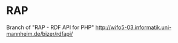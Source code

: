 RAP
===

Branch of "RAP - RDF API for PHP" http://wifo5-03.informatik.uni-mannheim.de/bizer/rdfapi/

